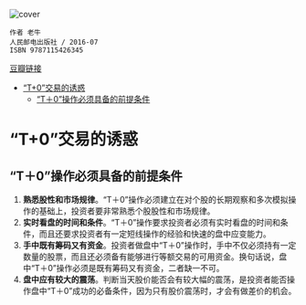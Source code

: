 ![cover]()

    作者 老牛
    人民邮电出版社 / 2016-07
    ISBN 9787115426345

[豆瓣链接](https://book.douban.com/subject/30684163/)

- [“T+0”交易的诱惑](#t0交易的诱惑)
  - [“T＋0”操作必须具备的前提条件](#t0操作必须具备的前提条件)

# “T+0”交易的诱惑
## “T＋0”操作必须具备的前提条件
1. **熟悉股性和市场规律**。“T＋0”操作必须建立在对个股的长期观察和多次模拟操作的基础上，投资者要非常熟悉个股股性和市场规律。
2. **实时看盘的时间和条件**。“T＋0”操作要求投资者必须有实时看盘的时间和条件，而且还要求投资者有一定短线操作的经验和快速的盘中应变能力。
3. **手中既有筹码又有资金**。投资者做盘中“T＋0”操作时，手中不仅必须持有一定数量的股票，而且还必须备有能够进行等额交易的可用资金。换句话说，盘中“T＋0”操作必须是既有筹码又有资金，二者缺一不可。
4. **盘中应有较大的震荡**。判断当天股价能否会有较大幅的震荡，是投资者能否操作盘中“T＋0”成功的必备条件，因为只有股价震荡时，才会有做差价的机会。





























































































